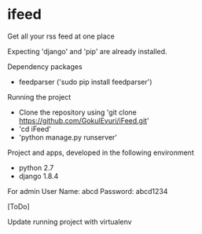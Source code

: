 # ifeed
Get all your rss feed at one place

Expecting 'django' and 'pip' are already installed.

Dependency packages
   * feedparser ('sudo pip install feedparser')
 
  
Running the project
   * Clone the repository using 'git clone https://github.com/GokulEvuri/iFeed.git'
   * 'cd iFeed'
   * 'python manage.py runserver'


Project and apps, developed in the following environment
   * python 2.7
   * django 1.8.4

For admin
    User Name: abcd
    Password: abcd1234

[ToDo]

Update running project with virtualenv